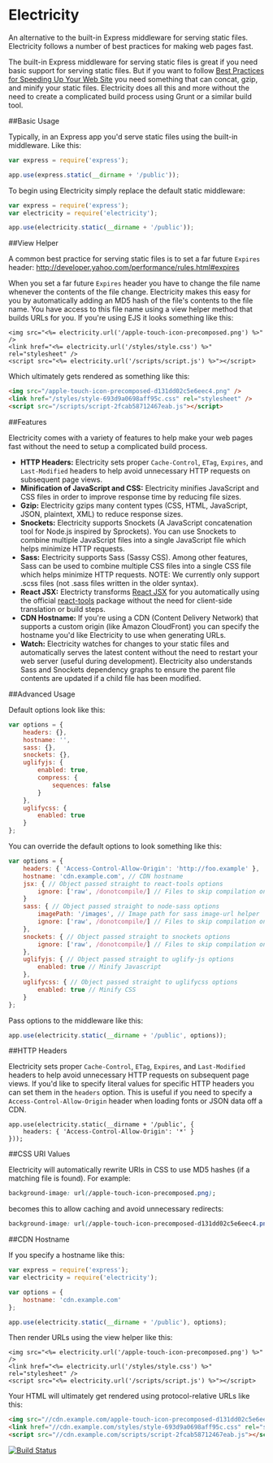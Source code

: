 Electricity
===========

An alternative to the built-in Express middleware for serving static files.
Electricity follows a number of best practices for making web pages fast.

The built-in Express middleware for serving static files is great if you need basic support for serving static files.
But if you want to follow [Best Practices for Speeding Up Your Web Site](http://developer.yahoo.com/performance/rules.html) you need something that can concat, gzip, and minify your static files. Electricity does all this and more without the need to create a complicated build process using Grunt or a similar build tool.

##Basic Usage

Typically, in an Express app you'd serve static files using the built-in middleware. Like this:

```javascript
var express = require('express');

app.use(express.static(__dirname + '/public'));
```

To begin using Electricity simply replace the default static middleware:

```javascript
var express = require('express');
var electricity = require('electricity');

app.use(electricity.static(__dirname + '/public'));
```

##View Helper

A common best practice for serving static files is to set a far future `Expires` header: http://developer.yahoo.com/performance/rules.html#expires

When you set a far future `Expires` header you have to change the file name whenever the contents of the file change.
Electricity makes this easy for you by automatically adding an MD5 hash of the file's contents to the file name.
You have access to this file name using a view helper method that builds URLs for you.
If you're using EJS it looks something like this:

```ejs
<img src="<%= electricity.url('/apple-touch-icon-precomposed.png') %>" />
<link href="<%= electricity.url('/styles/style.css') %>" rel="stylesheet" />
<script src="<%= electricity.url('/scripts/script.js') %>"></script>
```

Which ultimately gets rendered as something like this:

```html
<img src="/apple-touch-icon-precomposed-d131dd02c5e6eec4.png" />
<link href="/styles/style-693d9a0698aff95c.css" rel="stylesheet" />
<script src="/scripts/script-2fcab58712467eab.js"></script>
```

##Features

Electricity comes with a variety of features to help make your web pages fast without the need to setup a complicated build process.

- **HTTP Headers:** Electricity sets proper `Cache-Control`, `ETag`, `Expires`, and `Last-Modified` headers to help avoid unnecessary HTTP requests on subsequent page views.
- **Minification of JavaScript and CSS:** Electricity minifies JavaScript and CSS files in order to improve response time by reducing file sizes.
- **Gzip:** Electricity gzips many content types (CSS, HTML, JavaScript, JSON, plaintext, XML) to reduce response sizes.
- **Snockets:** Electricity supports Snockets (A JavaScript concatenation tool for Node.js inspired by Sprockets). You can use Snockets to combine multiple JavaScript files into a single JavaScript file which helps minimize HTTP requests.
- **Sass:** Electricity supports Sass (Sassy CSS). Among other features, Sass can be used to combine multiple CSS files into a single CSS file which helps minimize HTTP requests. NOTE: We currently only support .scss files (not .sass files written in the older syntax).
- **React JSX:** Electricty transforms [React JSX](http://facebook.github.io/react/docs/jsx-in-depth.html) for you automatically using the official [react-tools](https://www.npmjs.com/package/react-tools) package without the need for client-side translation or build steps.
- **CDN Hostname:** If you're using a CDN (Content Delivery Network) that supports a custom origin (like Amazon CloudFront) you can specify the hostname you'd like Electricity to use when generating URLs.
- **Watch:** Electricity watches for changes to your static files and automatically serves the latest content without the need to restart your web server (useful during development). Electricity also understands Sass and Snockets dependency graphs to ensure the parent file contents are updated if a child file has been modified.

##Advanced Usage

Default options look like this:

```javascript
var options = {
    headers: {},
    hostname: '',
    sass: {},
    snockets: {},
    uglifyjs: {
        enabled: true,
        compress: {
            sequences: false
        }
    },
    uglifycss: {
        enabled: true
    }
};
```

You can override the default options to look something like this:

```javascript
var options = {
    headers: { 'Access-Control-Allow-Origin': 'http://foo.example' },
    hostname: 'cdn.example.com', // CDN hostname
    jsx: { // Object passed straight to react-tools options
        ignore: ['raw', /donotcompile/] // Files to skip compilation on, can be a single argument to String.prototype.match or an array
    }
    sass: { // Object passed straight to node-sass options
        imagePath: '/images', // Image path for sass image-url helper
        ignore: ['raw', /donotcompile/] // Files to skip compilation on, can be a single argument to String.prototype.match or an array
    },
    snockets: { // Object passed straight to snockets options
        ignore: ['raw', /donotcompile/] // Files to skip compilation on, can be a single argument to String.prototype.match or an array
    },
    uglifyjs: { // Object passed straight to uglify-js options
        enabled: true // Minify Javascript
    },
    uglifycss: { // Object passed straight to uglifycss options
        enabled: true // Minify CSS
    }
};
```

Pass options to the middleware like this:

```javascript
app.use(electricity.static(__dirname + '/public', options));
```

##HTTP Headers

Electricity sets proper `Cache-Control`, `ETag`, `Expires`, and `Last-Modified` headers to help avoid unnecessary HTTP requests on subsequent page views. If you'd like to specify literal values for specific HTTP headers you can set them in the `headers` option. This is useful if you need to specify a `Access-Control-Allow-Origin` header when loading fonts or JSON data off a CDN.

```
app.use(electricity.static(__dirname + '/public', {
    headers: { 'Access-Control-Allow-Origin': '*' }
}));
```

##CSS URI Values

Electricity will automatically rewrite URIs in CSS to use MD5 hashes (if a matching file is found). For example:

```css
background-image: url(/apple-touch-icon-precomposed.png);
```

becomes this to allow caching and avoid unnecessary redirects:

```css
background-image: url(/apple-touch-icon-precomposed-d131dd02c5e6eec4.png);
```

##CDN Hostname

If you specify a hostname like this:
```javascript
var express = require('express');
var electricity = require('electricity');

var options = {
    hostname: 'cdn.example.com'
};

app.use(electricity.static(__dirname + '/public'), options);
```

Then render URLs using the view helper like this:
```ejs
<img src="<%= electricity.url('/apple-touch-icon-precomposed.png') %>" />
<link href="<%= electricity.url('/styles/style.css') %>" rel="stylesheet" />
<script src="<%= electricity.url('/scripts/script.js') %>"></script>
```

Your HTML will ultimately get rendered using protocol-relative URLs like this:
```html
<img src="//cdn.example.com/apple-touch-icon-precomposed-d131dd02c5e6eec4.png" />
<link href="//cdn.example.com/styles/style-693d9a0698aff95c.css" rel="stylesheet" />
<script src="//cdn.example.com/scripts/script-2fcab58712467eab.js"></script>
```

[![Build Status](https://travis-ci.org/mediocre/electricity.svg?branch=master)](https://travis-ci.org/mediocre/electricity)
